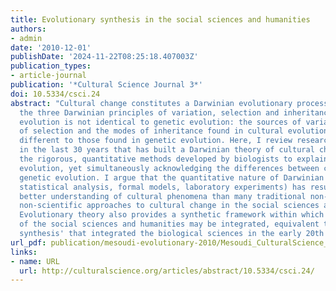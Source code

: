```yaml
---
title: Evolutionary synthesis in the social sciences and humanities
authors:
- admin
date: '2010-12-01'
publishDate: '2024-11-22T08:25:18.407003Z'
publication_types:
- article-journal
publication: '*Cultural Science Journal 3*'
doi: 10.5334/csci.24
abstract: "Cultural change constitutes a Darwinian evolutionary process, comprising
  the three Darwinian principles of variation, selection and inheritance. Yet cultural
  evolution is not identical to genetic evolution: the sources of variation, the forms
  of selection and the modes of inheritance found in cultural evolution may be very
  different to those found in genetic evolution. Here, I review research conducted
  in the last 30 years that has built a Darwinian theory of cultural change by borrowing
  the rigorous, quantitative methods developed by biologists to explain biological
  evolution, yet simultaneously acknowledging the differences between cultural and
  genetic evolution. I argue that the quantitative nature of Darwinian methods (e.g.
  statistical analysis, formal models, laboratory experiments) has resulted in a significantly
  better understanding of cultural phenomena than many traditional non-evolutionary,
  non-scientific approaches to cultural change in the social sciences and humanities.
  Evolutionary theory also provides a synthetic framework within which different branches
  of the social sciences and humanities may be integrated, equivalent to the 'evolutionary
  synthesis' that integrated the biological sciences in the early 20th century."
url_pdf: publication/mesoudi-evolutionary-2010/Mesoudi_CulturalScience_2010.pdf
links:
- name: URL
  url: http://culturalscience.org/articles/abstract/10.5334/csci.24/
---
```

